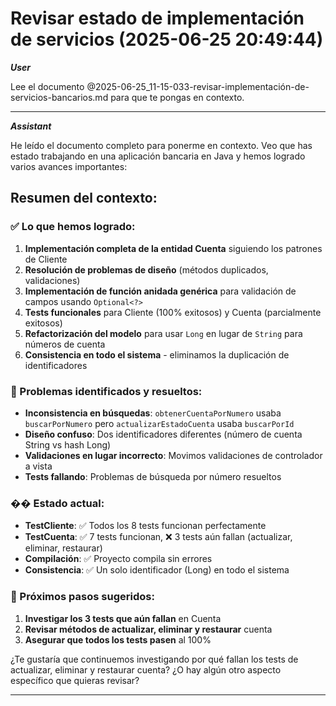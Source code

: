 <!-- Generated by SpecStory -->

# Revisar estado de implementación de servicios (2025-06-25 20:49:44)

_**User**_

Lee el documento @2025-06-25_11-15-033-revisar-implementación-de-servicios-bancarios.md para que te pongas en contexto.

---

_**Assistant**_

He leído el documento completo para ponerme en contexto. Veo que has estado trabajando en una aplicación bancaria en Java y hemos logrado varios avances importantes:

## **Resumen del contexto:**

### **✅ Lo que hemos logrado:**
1. **Implementación completa de la entidad Cuenta** siguiendo los patrones de Cliente
2. **Resolución de problemas de diseño** (métodos duplicados, validaciones)
3. **Implementación de función anidada genérica** para validación de campos usando `Optional<?>`
4. **Tests funcionales** para Cliente (100% exitosos) y Cuenta (parcialmente exitosos)
5. **Refactorización del modelo** para usar `Long` en lugar de `String` para números de cuenta
6. **Consistencia en todo el sistema** - eliminamos la duplicación de identificadores

### **🔧 Problemas identificados y resueltos:**
- **Inconsistencia en búsquedas**: `obtenerCuentaPorNumero` usaba `buscarPorNumero` pero `actualizarEstadoCuenta` usaba `buscarPorId`
- **Diseño confuso**: Dos identificadores diferentes (número de cuenta String vs hash Long)
- **Validaciones en lugar incorrecto**: Movimos validaciones de controlador a vista
- **Tests fallando**: Problemas de búsqueda por número resueltos

### **�� Estado actual:**
- **TestCliente**: ✅ Todos los 8 tests funcionan perfectamente
- **TestCuenta**: ✅ 7 tests funcionan, ❌ 3 tests aún fallan (actualizar, eliminar, restaurar)
- **Compilación**: ✅ Proyecto compila sin errores
- **Consistencia**: ✅ Un solo identificador (Long) en todo el sistema

### **🎯 Próximos pasos sugeridos:**
1. **Investigar los 3 tests que aún fallan** en Cuenta
2. **Revisar métodos de actualizar, eliminar y restaurar** cuenta
3. **Asegurar que todos los tests pasen** al 100%

¿Te gustaría que continuemos investigando por qué fallan los tests de actualizar, eliminar y restaurar cuenta? ¿O hay algún otro aspecto específico que quieras revisar?

---

